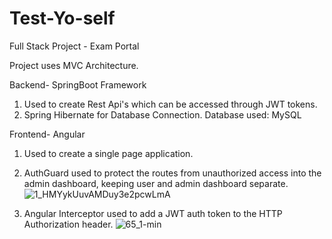 # Test-Yo-self
Full Stack Project - Exam Portal


Project uses MVC Architecture.

Backend- SpringBoot Framework
1) Used to create Rest Api's which can be accessed through JWT tokens.
2) Spring Hibernate for Database Connection. Database used: MySQL

Frontend- Angular
1) Used to create a single page application.
2) AuthGuard used to protect the routes from unauthorized access into the admin dashboard, keeping user and admin dashboard separate.
![1_HMYykUuvAMDuy3e2pcwLmA](https://user-images.githubusercontent.com/35832850/178339477-5127345c-1880-4781-9557-4873c179299f.png)

3) Angular Interceptor used to add a JWT auth token to the HTTP Authorization header.
![65_1-min](https://user-images.githubusercontent.com/35832850/178340046-b68131dc-056b-4c60-8743-edaeb0078063.jpg)


